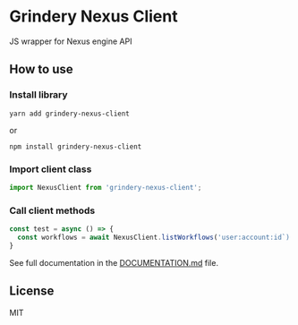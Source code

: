 # Grindery Nexus Client

JS wrapper for Nexus engine API

## How to use

### Install library

`yarn add grindery-nexus-client`

or

`npm install grindery-nexus-client`

### Import client class

```js
import NexusClient from 'grindery-nexus-client';
```

### Call client methods

```js
const test = async () => {
  const workflows = await NexusClient.listWorkflows('user:account:id`)
}
```

See full documentation in the [DOCUMENTATION.md](https://github.com/grindery-io/grindery-nexus-client/blob/master/DOCUMENTATION.md) file.

## License

MIT
